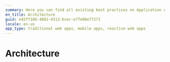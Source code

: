 ```yaml
---
summary: Here you can find all existing best practices on Application Architecture.
en_title: Architecture
guid: e42ff160-4881-4313-bcec-e77e08e77271
locale: en-us
app_type: traditional web apps, mobile apps, reactive web apps
---
```

# Architecture

